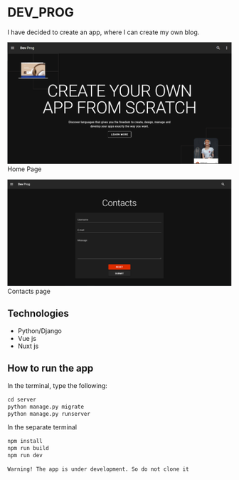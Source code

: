 # DEV_PROG
I have decided to create an app, where I can create my own blog.

![img](./screenshot/screen1.png)
Home Page

![img](./screenshot/screen2.png)
Contacts page

## Technologies
* Python/Django
* Vue js
* Nuxt js

## How to run the app
In the terminal, type the following:
```
cd server
python manage.py migrate
python manage.py runserver
```
In the separate terminal
```
npm install
npm run build
npm run dev
```

`Warning! The app is under development. So do not clone it`
